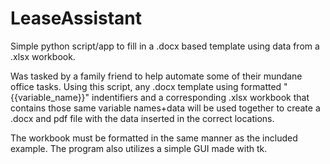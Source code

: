 # LeaseAssistant
Simple python script/app to fill in a .docx based template using data from a .xlsx workbook.

Was tasked by a family friend to help automate some of their mundane office tasks. Using this script, any .docx template using formatted "{{variable_name}}" 
indentifiers and a corresponding .xlsx workbook that contains those same variable names+data will be used together 
to create a .docx and pdf file with the data inserted in the correct locations. 

The workbook must be formatted in the same manner as the included example. The program also utilizes a simple GUI made with tk.


